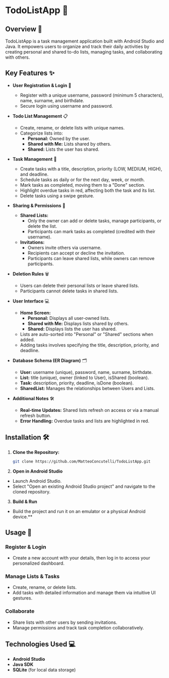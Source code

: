 # TodoListApp 🎯

## Overview 🚀
TodoListApp is a task management application built with Android Studio and Java. It empowers users to organize and track their daily activities by creating personal and shared to-do lists, managing tasks, and collaborating with others.

## Key Features ✨
- **User Registration & Login** 🔐  
  - Register with a unique username, password (minimum 5 characters), name, surname, and birthdate.  
  - Secure login using username and password.

- **Todo List Management** 📋  
  - Create, rename, or delete lists with unique names.  
  - Categorize lists into:  
    - **Personal:** Owned by the user.  
    - **Shared with Me:** Lists shared by others.  
    - **Shared:** Lists the user has shared.

- **Task Management** 📝  
  - Create tasks with a title, description, priority (LOW, MEDIUM, HIGH), and deadline.  
  - Schedule tasks as daily or for the next day, week, or month.  
  - Mark tasks as completed, moving them to a "Done" section.  
  - Highlight overdue tasks in red, affecting both the task and its list.  
  - Delete tasks using a swipe gesture.

- **Sharing & Permissions** 🤝  
  - **Shared Lists:**  
    - Only the owner can add or delete tasks, manage participants, or delete the list.  
    - Participants can mark tasks as completed (credited with their username).  
  - **Invitations:**  
    - Owners invite others via username.  
    - Recipients can accept or decline the invitation.  
    - Participants can leave shared lists, while owners can remove participants.

- **Deletion Rules** 🗑️  
  - Users can delete their personal lists or leave shared lists.  
  - Participants cannot delete tasks in shared lists.

- **User Interface** 💻  
  - **Home Screen:**  
    - **Personal:** Displays all user-owned lists.  
    - **Shared with Me:** Displays lists shared by others.  
    - **Shared:** Displays lists the user has shared.  
  - Lists are auto-sorted into "Personal" or "Shared" sections when added.  
  - Adding tasks involves specifying the title, description, priority, and deadline.

- **Database Schema (ER Diagram)** 🗂️  
  - **User:** username (unique), password, name, surname, birthdate.  
  - **List:** title (unique), owner (linked to User), isShared (boolean).  
  - **Task:** description, priority, deadline, isDone (boolean).  
  - **SharedList:** Manages the relationships between Users and Lists.

- **Additional Notes** 🛠️  
  - **Real-time Updates:** Shared lists refresh on access or via a manual refresh button.  
  - **Error Handling:** Overdue tasks and lists are highlighted in red.

## Installation 🛠️
1. **Clone the Repository:**
   ```bash
   git clone https://github.com/MatteoConcutelli/TodoListApp.git
2. **Open in Android Studio**
- Launch Android Studio.
- Select "Open an existing Android Studio project" and navigate to the cloned repository.
3. **Build & Run**
- Build the project and run it on an emulator or a physical Android device.**

## Usage 📲

### Register & Login
- Create a new account with your details, then log in to access your personalized dashboard.

### Manage Lists & Tasks
- Create, rename, or delete lists.
- Add tasks with detailed information and manage them via intuitive UI gestures.

### Collaborate
- Share lists with other users by sending invitations.
- Manage permissions and track task completion collaboratively.

## Technologies Used 💻
- **Android Studio**
- **Java SDK**
- **SQLite** (for local data storage)
